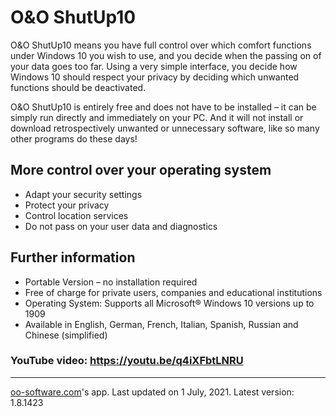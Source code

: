 # O&O ShutUp10

O&O ShutUp10 means you have full control over which comfort functions under Windows 10 you wish to use, and you decide when the passing on of your data goes too far. Using a very simple interface, you decide how Windows 10 should respect your privacy by deciding which unwanted functions should be deactivated.

O&O ShutUp10 is entirely free and does not have to be installed – it can be simply run directly and immediately on your PC. And it will not install or download retrospectively unwanted or unnecessary software, like so many other programs do these days!

## More control over your operating system
- Adapt your security settings
- Protect your privacy
- Control location services
- Do not pass on your user data and diagnostics

## Further information
- Portable Version – no installation required
- Free of charge for private users, companies and educational institutions
- Operating System: Supports all Microsoft® Windows 10 versions up to 1909
- Available in English, German, French, Italian, Spanish, Russian and Chinese (simplified)

### YouTube video: https://youtu.be/q4iXFbtLNRU
---
[oo-software.com](https://oo-software.com/en/shutup10)'s app. Last updated on 1 July, 2021. Latest version: 1.8.1423
